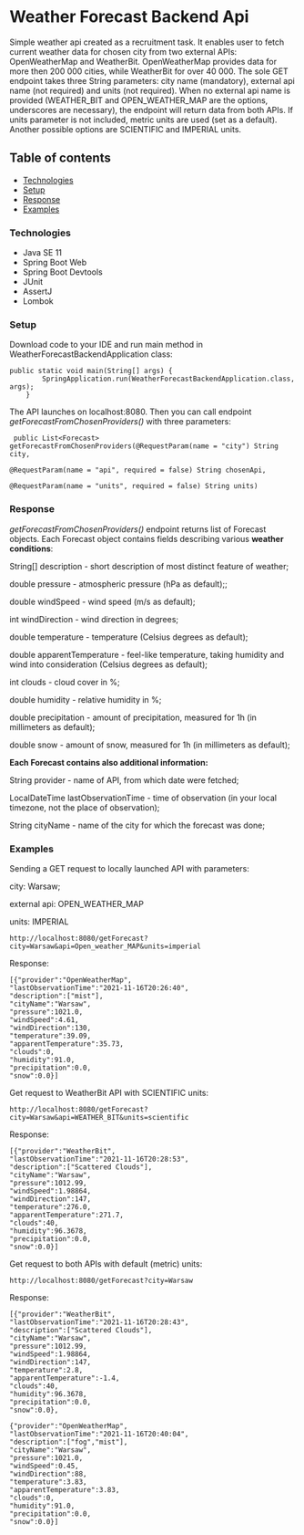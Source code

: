 # Weather Forecast Backend Api

Simple weather api created as a recruitment task. 
It enables user to fetch current weather data for chosen city from two external APIs: 
OpenWeatherMap and WeatherBit. OpenWeatherMap provides data for more then 200 000 cities, while WeatherBit for over 40 000. The sole GET endpoint takes three String parameters: 
city name (mandatory), external api name (not required) and units (not required). When no 
external api name is provided (WEATHER_BIT and OPEN_WEATHER_MAP are the options, underscores are necessary), the endpoint will return data from both APIs. If units 
parameter is not included, metric units are used (set as a default). Another possible options are SCIENTIFIC and IMPERIAL units. 
## Table of contents
* [Technologies](#technologies)
* [Setup](#setup)
* [Response](#response)
* [Examples](#Examples)

### Technologies
* Java SE 11
* Spring Boot Web
* Spring Boot Devtools
* JUnit
* AssertJ
* Lombok

### Setup
Download code to your IDE and run main method in WeatherForecastBackendApplication class:
```
public static void main(String[] args) {
		SpringApplication.run(WeatherForecastBackendApplication.class, args);
	}
```
The API launches on localhost:8080. Then you can call endpoint *getForecastFromChosenProviders()* with three parameters:
```
 public List<Forecast> getForecastFromChosenProviders(@RequestParam(name = "city") String city, 
                                                      @RequestParam(name = "api", required = false) String chosenApi, 
                                                      @RequestParam(name = "units", required = false) String units)
```
### Response
*getForecastFromChosenProviders()* endpoint returns list of Forecast objects. Each Forecast object contains fields describing various **weather conditions**:

String[] description - short description of most distinct feature of weather;

double pressure -  atmospheric pressure (hPa as default);;

double windSpeed - wind speed (m/s as default);

int windDirection - wind direction in degrees;

double temperature - temperature (Celsius degrees as default);

double apparentTemperature - feel-like temperature, taking humidity and wind into consideration (Celsius degrees as default);

int clouds - cloud cover in %;

double humidity - relative humidity in %;

double precipitation - amount of precipitation, measured for 1h (in millimeters as default);

double snow - amount of snow, measured for 1h (in millimeters as default);

**Each Forecast contains also additional information:**

String provider - name of API, from which date were fetched;

LocalDateTime lastObservationTime - time of observation (in your local timezone, not the place of observation);

String cityName - name of the city for which the forecast was done;

### Examples
Sending a GET request to locally launched API with parameters:

city: Warsaw;

external api: OPEN_WEATHER_MAP

units: IMPERIAL
```
http://localhost:8080/getForecast?city=Warsaw&api=Open_weather_MAP&units=imperial
```
Response:
```
[{"provider":"OpenWeatherMap",
"lastObservationTime":"2021-11-16T20:26:40",
"description":["mist"],
"cityName":"Warsaw",
"pressure":1021.0,
"windSpeed":4.61,
"windDirection":130,
"temperature":39.09,
"apparentTemperature":35.73,
"clouds":0,
"humidity":91.0,
"precipitation":0.0,
"snow":0.0}]
```
Get request to WeatherBit API with SCIENTIFIC units:
```
http://localhost:8080/getForecast?city=Warsaw&api=WEATHER_BIT&units=scientific
```
Response:
```
[{"provider":"WeatherBit",
"lastObservationTime":"2021-11-16T20:28:53",
"description":["Scattered Clouds"],
"cityName":"Warsaw",
"pressure":1012.99,
"windSpeed":1.98864,
"windDirection":147,
"temperature":276.0,
"apparentTemperature":271.7,
"clouds":40,
"humidity":96.3678,
"precipitation":0.0,
"snow":0.0}]
```
Get request to both APIs with default (metric) units:
```
http://localhost:8080/getForecast?city=Warsaw
```
Response:
```
[{"provider":"WeatherBit",
"lastObservationTime":"2021-11-16T20:28:43",
"description":["Scattered Clouds"],
"cityName":"Warsaw",
"pressure":1012.99,
"windSpeed":1.98864,
"windDirection":147,
"temperature":2.8,
"apparentTemperature":-1.4,
"clouds":40,
"humidity":96.3678,
"precipitation":0.0,
"snow":0.0},

{"provider":"OpenWeatherMap",
"lastObservationTime":"2021-11-16T20:40:04",
"description":["fog","mist"],
"cityName":"Warsaw",
"pressure":1021.0,
"windSpeed":0.45,
"windDirection":88,
"temperature":3.83,
"apparentTemperature":3.83,
"clouds":0,
"humidity":91.0,
"precipitation":0.0,
"snow":0.0}]
```